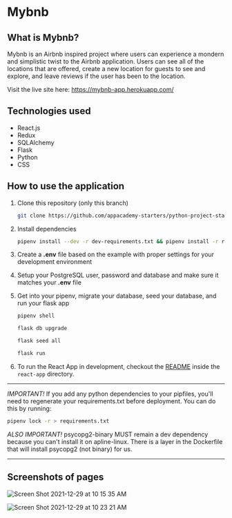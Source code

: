 # Mybnb

## What is Mybnb?

Mybnb is an Airbnb inspired project where users can experience a mondern and simplistic twist to the Airbnb application. Users can see all of the locations that are offered, create a new location for guests to see and explore, and leave reviews if the user has been to the location. 

Visit the live site here: https://mybnb-app.herokuapp.com/

## Technologies used

* React.js
* Redux
* SQLAlchemy
* Flask
* Python
* CSS

## How to use the application

1. Clone this repository (only this branch)

   ```bash
   git clone https://github.com/appacademy-starters/python-project-starter.git
   ```

2. Install dependencies

      ```bash
      pipenv install --dev -r dev-requirements.txt && pipenv install -r requirements.txt
      ```

3. Create a **.env** file based on the example with proper settings for your
   development environment
4. Setup your PostgreSQL user, password and database and make sure it matches your **.env** file

5. Get into your pipenv, migrate your database, seed your database, and run your flask app

   ```bash
   pipenv shell
   ```

   ```bash
   flask db upgrade
   ```

   ```bash
   flask seed all
   ```

   ```bash
   flask run
   ```

6. To run the React App in development, checkout the [README](./react-app/README.md) inside the `react-app` directory.

***
*IMPORTANT!*
   If you add any python dependencies to your pipfiles, you'll need to regenerate your requirements.txt before deployment.
   You can do this by running:

   ```bash
   pipenv lock -r > requirements.txt
   ```

*ALSO IMPORTANT!*
   psycopg2-binary MUST remain a dev dependency because you can't install it on apline-linux.
   There is a layer in the Dockerfile that will install psycopg2 (not binary) for us.
***



## Screenshots of pages

![Screen Shot 2021-12-29 at 10 15 35 AM](https://user-images.githubusercontent.com/81453687/147687151-cc84bdb7-15d1-4f73-b777-d82a85e1bb65.png)

![Screen Shot 2021-12-29 at 10 23 21 AM](https://user-images.githubusercontent.com/81453687/147687180-60fa9230-c9d4-4a3d-bd03-32299cd8beec.png)
